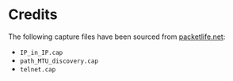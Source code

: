 # Credits

The following capture files have been sourced from [packetlife.net](https://packetlife.net/captures/):

* `IP_in_IP.cap`
* `path_MTU_discovery.cap`
* `telnet.cap`

